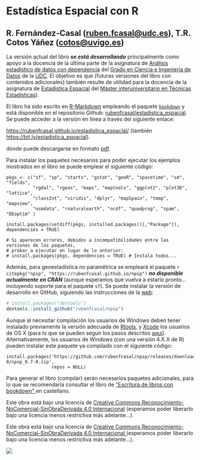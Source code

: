 # Estadística Espacial con R

## R. Fernández-Casal (ruben.fcasal@udc.es), T.R. Cotos Yáñez (cotos@uvigo.es)

La versión actual del libro ***se está desarrollando*** principalmente como apoyo a la docencia de la última parte de la asignatura de [Análisis estadístico de datos con dependencia](https://guiadocente.udc.es/guia_docent/index.php?centre=614&ensenyament=614G02&assignatura=614G02022&idioma=cast) del [Grado en Ciencia e Ingeniería de Datos](https://estudos.udc.es/es/study/start/614G02V01) de la [UDC](https://www.udc.es). 
El objetivo es que (futuras versiones del libro con contenidos adicionales) también resulte de utilidad para la docencia de la asignatura de [Estadística Espacial](http://eamo.usc.es/pub/mte/index.php?option=com_content&view=article&id=2202&idm=15&a%C3%B1o=2021) del [Máster interuniversitario en Técnicas Estadísticas](http://eio.usc.es/pub/mte)).  

El libro ha sido escrito en [R-Markdown](http://rmarkdown.rstudio.com) empleando el paquete [`bookdown`](https://bookdown.org/yihui/bookdown/) y está disponible en el repositorio Github: [rubenfcasal/estadistica_espacial](https://github.com/rubenfcasal/estadistica_espacial). 
Se puede acceder a la versión en línea a través del siguiente enlace:

<https://rubenfcasal.github.io/estadistica_espacial/> (también <https://bit.ly/estadistica_espacial>).

donde puede descargarse en formato [pdf](https://rubenfcasal.github.io/estadistica_espacial/estadistica_espacial.pdf).

Para instalar los paquetes necesarios para poder ejecutar los ejemplos mostrados en el libro se puede emplear el siguiente código:
```{r eval=FALSE}
pkgs <- c("sf", "sp", "starts", "gstat", "geoR", "spacetime", "sm", "fields", 
          "rgdal", "rgeos", "maps", "maptools", "ggplot2", "plot3D", "lattice", 
          "classInt", "viridis", "dplyr", "mapSpain", "tmap", "mapview", 
          "osmdata", "rnaturalearth", "ncdf", "quadprog", "spam", "DEoptim" )

install.packages(setdiff(pkgs, installed.packages()[,"Package"]), dependencies = TRUE)

# Si aparecen errores, debidos a incompatibilidades entre las versiones de los paquetes, 
# probar a ejecutar en lugar de lo anterior:
# install.packages(pkgs, dependencies = TRUE) # Instala todos...
```

Además, para geoestadística no paramétrica se empleará el paquete `r citepkg("npsp", "https://rubenfcasal.github.io/npsp")` ***no disponible actualmente en CRAN*** (aunque esperamos que vuelva a estarlo pronto... incluyendo soporte para el paquete `sf`).
Se puede instalar la versión de desarrollo en GitHub, siguiendo las instrucciones de la [web](https://rubenfcasal.github.io/npsp/#installation):
``` r
# install.packages("devtools")
devtools::install_github("rubenfcasal/npsp")
```
Aunque al necesitar compilación los usuarios de Windows deben tener instalado previamente la versión adecuada de [Rtools](https://cran.r-project.org/bin/windows/Rtools/), y [Xcode](https://apps.apple.com/us/app/xcode/id497799835) los usuarios de OS X 
(para lo que se pueden seguir los pasos descritos [aquí](https://rubenfcasal.github.io/post/instalacion-de-r)).
Alternativamente, los usuarios de Windows (con una versión 4.X.X de R) pueden instalar este paquete ya compilado con el siguiente código:
```{r eval=FALSE}
install.packages('https://github.com/rubenfcasal/npsp/releases/download/v0.7-8/npsp_0.7-8.zip', 
                 repos = NULL)
```

Para generar el libro (compilar) serán necesarios paquetes adicionales, 
para lo que se recomendaría consultar el libro de ["Escritura de libros con bookdown" ](https://rubenfcasal.github.io/bookdown_intro) en castellano.


Este obra está bajo una licencia de [Creative Commons Reconocimiento-NoComercial-SinObraDerivada 4.0 Internacional](https://creativecommons.org/licenses/by-nc-nd/4.0/deed.es_ES) 
(esperamos poder liberarlo bajo una licencia menos restrictiva más adelante...).


Este obra está bajo una licencia de [Creative Commons Reconocimiento-NoComercial-SinObraDerivada 4.0 Internacional ](https://creativecommons.org/licenses/by-nc-nd/4.0/deed.es_ES) 
(esperamos poder liberarlo bajo una licencia menos restrictiva más adelante...).

![](https://licensebuttons.net/l/by-nc-nd/4.0/88x31.png)
